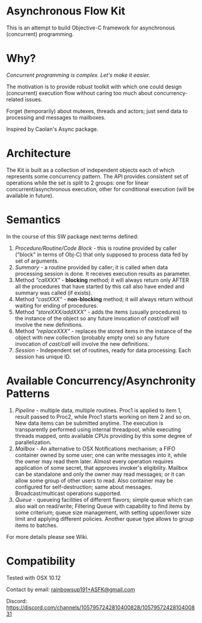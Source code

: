 # Asynchronous Flow Kit
This is an attempt to build Objective-C framework for asynchronous (concurrent) programming. 

# Why?
*Concurrent programming is complex. Let's make it easier.*

The motivation is to provide robust toolkit with which one could design (concurrent) execution flow without caring too much about concurrency-related issues. 

Forget (temporarily) about mutexes, threads and actors; just send data to processing and messages to mailboxes.

Inspired by Caolan's Async package.

# Architecture
The Kit is built as a collection of independent objects each of which represents some concurrency pattern.
The API provides consistent set of operations while the set is split to 2 groups: one for linear concurrent/asynchronous execution, other for conditional execution (will be available in future).

# Semantics
In the course of this SW package next terms defined:
1. *Procedure/Routine/Code Block* - this is routine provided by caller ("block" in terms of Obj-C) that only supposed to process data fed by set of arguments.
2. *Summary* - a routine provided by caller; it is called when data processing session is done. It receives execution results as parameter.
3. Method *"callXXX"* - **blocking** method; it will always return only AFTER all the procedures that have started by this call also have ended and summary was called (if exists).
3. Method *"castXXX"* - **non-blocking** method; it will always return without waiting for ending of procedures.
4. Method *"storeXXX/addXXX"* - adds the items (usually procedures) to the instance of the object so any future invocation of *cast/call* will involve the new definitions.
5. Method *"replaceXXX"* - replaces the stored items in the instance of the object with new collection (probably empty one) so any future invocation of *cast/call* will involve the new definitions.
6. *Session* - Independent set of routines, ready for data processing. Each session has unique ID.

# Available Concurrency/Asynchronity Patterns
1. *Pipeline* - multiple data, multiple routines. Proc1 is applied to item 1, result passed to Proc2, while Proc1 starts working on item 2 and so on. New data items can be submitted anytime. The execution is transparently performed using internal threadpool, while executing threads mapped, onto available CPUs providing by this some degree of parallelization.
2. *Mailbox* - An alternative to OSX Notifications mechanism; a FIFO container owned by some user; one can write messages into it, while the owner may read them later. Almost every operation requires application of some secret, that approves invoker's eligibility. Mailbox can be standalone and only the owner may read messages; or it can allow some group of other users to read. Also container may be configured for self-destruction; same about messages. Broadcast/multicast operations supported. 
3. *Queue* - queueing facilities of different flavors; simple queue which can also wait on read/write; Filtering Queue with capability to find items by some criterium; queue size management, with setting upper/lower size limit and applying different policies. Another queue type allows to group items to batches.

For more details please see Wiki.

# Compatibility
Tested with OSX 10.12



Contact by email: rainbowsup191+ASFK@gmail.com

Discord: https://discord.com/channels/1057957242810400828/1057957242810400831

